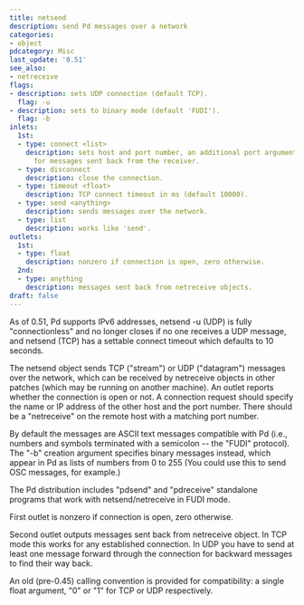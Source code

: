 ```yaml
---
title: netsend
description: send Pd messages over a network
categories:
- object
pdcategory: Misc
last_update: '0.51'
see_also:
- netreceive
flags:
- description: sets UDP connection (default TCP).
  flag: -u
- description: sets to binary mode (default 'FUDI').
  flag: -b
inlets:
  1st:
  - type: connect <list>
    description: sets host and port number, an additional port argument can be set
      for messages sent back from the receiver.
  - type: disconnect
    description: close the connection.
  - type: timeout <float>
    description: TCP connect timeout in ms (default 10000).
  - type: send <anything>
    description: sends messages over the network.
  - type: list
    description: works like 'send'.
outlets:
  1st:
  - type: float
    description: nonzero if connection is open, zero otherwise.
  2nd:
  - type: anything
    description: messages sent back from netreceive objects.
draft: false
---
```

As of 0.51, Pd supports IPv6 addresses, netsend -u (UDP) is fully "connectionless" and no longer closes if no one receives a UDP message, and netsend (TCP) has a settable connect timeout which defaults to 10 seconds.

The netsend object sends TCP ("stream") or UDP ("datagram") messages over the network, which can be received by netreceive objects in other patches (which may be running on another machine). An outlet reports whether the connection is open or not. A connection request should specify the name or IP address of the other host and the port number. There should be a "netreceive" on the remote host with a matching port number.

By default the messages are ASCII text messages compatible with Pd (i.e., numbers and symbols terminated with a semicolon -- the "FUDI" protocol). The "-b" creation argument specifies binary messages instead, which appear in Pd as lists of numbers from 0 to 255 (You could use this to send OSC messages, for example.)

The Pd distribution includes "pdsend" and "pdreceive" standalone programs that work with netsend/netreceive in FUDI mode.

First outlet is nonzero if connection is open, zero otherwise.

Second outlet outputs messages sent back from netreceive object. In TCP mode this works for any established connection. In UDP you have to send at least one message forward through the connection for backward messages to find their way back.

An old (pre-0.45) calling convention is provided for compatibility: a single float argument, "0" or "1" for TCP or UDP respectively.
